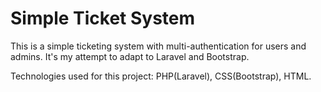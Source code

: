 <h1> Simple Ticket System </h1>
<p>This is a simple ticketing system with multi-authentication for users and admins. It's my attempt to adapt to Laravel and Bootstrap.</p>
<p>Technologies used for this project: PHP(Laravel), CSS(Bootstrap), HTML.</p>


